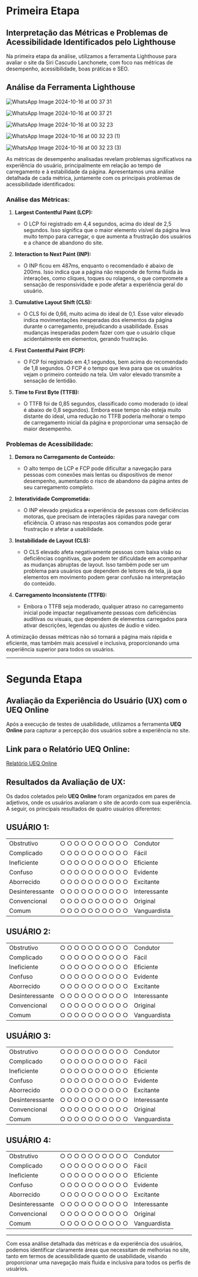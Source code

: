 # Primeira Etapa 

## Interpretação das Métricas e Problemas de Acessibilidade Identificados pelo Lighthouse
Na primeira etapa da análise, utilizamos a ferramenta Lighthouse para avaliar o site da Siri Cascudo Lanchonete, com foco nas métricas de desempenho, acessibilidade, boas práticas e SEO.

## Análise da Ferramenta Lighthouse

![WhatsApp Image 2024-10-16 at 00 37 31](https://github.com/user-attachments/assets/80d00b3f-1481-40f5-afb3-e8dca9d6a2cf)

![WhatsApp Image 2024-10-16 at 00 37 21](https://github.com/user-attachments/assets/6eab898d-6008-4237-946d-99680c653d06)

![WhatsApp Image 2024-10-16 at 00 32 23](https://github.com/user-attachments/assets/fa44b50a-ab9e-4873-b3e1-8f2c1f3b4c72)

![WhatsApp Image 2024-10-16 at 00 32 23 (1)](https://github.com/user-attachments/assets/2a8f9570-a95c-4046-adf4-00a400b4487f)

![WhatsApp Image 2024-10-16 at 00 32 23 (3)](https://github.com/user-attachments/assets/f25a85de-2c0c-4428-a7d5-96841029e07b)

As métricas de desempenho analisadas revelam problemas significativos na experiência do usuário, principalmente em relação ao tempo de carregamento e à estabilidade da página. Apresentamos uma análise detalhada de cada métrica, juntamente com os principais problemas de acessibilidade identificados:

### Análise das Métricas:
1. **Largest Contentful Paint (LCP):** 
   - O LCP foi registrado em 4,4 segundos, acima do ideal de 2,5 segundos. Isso significa que o maior elemento visível da página leva muito tempo para carregar, o que aumenta a frustração dos usuários e a chance de abandono do site.

2. **Interaction to Next Paint (INP):**
   - O INP ficou em 487ms, enquanto o recomendado é abaixo de 200ms. Isso indica que a página não responde de forma fluida às interações, como cliques, toques ou rolagens, o que compromete a sensação de responsividade e pode afetar a experiência geral do usuário.

3. **Cumulative Layout Shift (CLS):**
   - O CLS foi de 0,66, muito acima do ideal de 0,1. Esse valor elevado indica movimentações inesperadas dos elementos da página durante o carregamento, prejudicando a usabilidade. Essas mudanças inesperadas podem fazer com que o usuário clique acidentalmente em elementos, gerando frustração.

4. **First Contentful Paint (FCP):**
   - O FCP foi registrado em 4,1 segundos, bem acima do recomendado de 1,8 segundos. O FCP é o tempo que leva para que os usuários vejam o primeiro conteúdo na tela. Um valor elevado transmite a sensação de lentidão.

5. **Time to First Byte (TTFB):**
   - O TTFB foi de 0,85 segundos, classificado como moderado (o ideal é abaixo de 0,8 segundos). Embora esse tempo não esteja muito distante do ideal, uma redução no TTFB poderia melhorar o tempo de carregamento inicial da página e proporcionar uma sensação de maior desempenho.

### Problemas de Acessibilidade:
1. **Demora no Carregamento de Conteúdo:**
   - O alto tempo de LCP e FCP pode dificultar a navegação para pessoas com conexões mais lentas ou dispositivos de menor desempenho, aumentando o risco de abandono da página antes de seu carregamento completo.

2. **Interatividade Comprometida:**
   - O INP elevado prejudica a experiência de pessoas com deficiências motoras, que precisam de interações rápidas para navegar com eficiência. O atraso nas respostas aos comandos pode gerar frustração e afetar a usabilidade.

3. **Instabilidade de Layout (CLS):**
   - O CLS elevado afeta negativamente pessoas com baixa visão ou deficiências cognitivas, que podem ter dificuldade em acompanhar as mudanças abruptas de layout. Isso também pode ser um problema para usuários que dependem de leitores de tela, já que elementos em movimento podem gerar confusão na interpretação do conteúdo.

4. **Carregamento Inconsistente (TTFB):**
   - Embora o TTFB seja moderado, qualquer atraso no carregamento inicial pode impactar negativamente pessoas com deficiências auditivas ou visuais, que dependem de elementos carregados para ativar descrições, legendas ou ajustes de áudio e vídeo.

A otimização dessas métricas não só tornará a página mais rápida e eficiente, mas também mais acessível e inclusiva, proporcionando uma experiência superior para todos os usuários.

---

# Segunda Etapa

## Avaliação da Experiência do Usuário (UX) com o UEQ Online

Após a execução de testes de usabilidade, utilizamos a ferramenta **UEQ Online** para capturar a percepção dos usuários sobre a experiência no site.

## Link para o Relatório UEQ Online:
[Relatório UEQ Online](https://onedrive.live.com/personal/c6a52d825040847a/_layouts/15/doc2.aspx?resid=2c413782-54c2-4034-84fe-dc27936ddeec&cid=c6a52d825040847a&ct=1728801614322&wdOrigin=OFFICECOM-WEB.START.UPLOAD&wdPreviousSessionSrc=HarmonyWeb&wdPreviousSession=5ed75e1d-b19e-4863-873a-70dc7c77056d)

## Resultados da Avaliação de UX:
Os dados coletados pelo **UEQ Online** foram organizados em pares de adjetivos, onde os usuários avaliaram o site de acordo com sua experiência. A seguir, os principais resultados de quatro usuários diferentes:

## **USUÁRIO 1:**
|                |                                                |                |
|----------------|------------------------------------------------|----------------|
| Obstrutivo     | ○ ○ ○ ○ ○ ○ ○ ○ ○ ○                            | Condutor       |
| Complicado     | ○ ○ ○ ○ ○ ○ ○ ○ ○ ○                            | Fácil          |
| Ineficiente    | ○ ○ ○ ○ ○ ○ ○ ○ ○ ○                            | Eficiente      |
| Confuso        | ○ ○ ○ ○ ○ ○ ○ ○ ○ ○                            | Evidente       |
| Aborrecido     | ○ ○ ○ ○ ○ ○ ○ ○ ○ ○                            | Excitante      |
| Desinteressante| ○ ○ ○ ○ ○ ○ ○ ○ ○ ○                            | Interessante   |
| Convencional   | ○ ○ ○ ○ ○ ○ ○ ○ ○ ○                            | Original       |
| Comum          | ○ ○ ○ ○ ○ ○ ○ ○ ○ ○                            | Vanguardista   |

## **USUÁRIO 2:**
|                |                                                |                |
|----------------|------------------------------------------------|----------------|
| Obstrutivo     | ○ ○ ○ ○ ○ ○ ○ ○ ○ ○                            | Condutor       |
| Complicado     | ○ ○ ○ ○ ○ ○ ○ ○ ○ ○                            | Fácil          |
| Ineficiente    | ○ ○ ○ ○ ○ ○ ○ ○ ○ ○                            | Eficiente      |
| Confuso        | ○ ○ ○ ○ ○ ○ ○ ○ ○ ○                            | Evidente       |
| Aborrecido     | ○ ○ ○ ○ ○ ○ ○ ○ ○ ○                            | Excitante      |
| Desinteressante| ○ ○ ○ ○ ○ ○ ○ ○ ○ ○                            | Interessante   |
| Convencional   | ○ ○ ○ ○ ○ ○ ○ ○ ○ ○                            | Original       |
| Comum          | ○ ○ ○ ○ ○ ○ ○ ○ ○ ○                            | Vanguardista   |

## **USUÁRIO 3:**
|                |                                                |                |
|----------------|------------------------------------------------|----------------|
| Obstrutivo     | ○ ○ ○ ○ ○ ○ ○ ○ ○ ○                            | Condutor       |
| Complicado     | ○ ○ ○ ○ ○ ○ ○ ○ ○ ○                            | Fácil          |
| Ineficiente    | ○ ○ ○ ○ ○ ○ ○ ○ ○ ○                            | Eficiente      |
| Confuso        | ○ ○ ○ ○ ○ ○ ○ ○ ○ ○                            | Evidente       |
| Aborrecido     | ○ ○ ○ ○ ○ ○ ○ ○ ○ ○                            | Excitante      |
| Desinteressante| ○ ○ ○ ○ ○ ○ ○ ○ ○ ○                            | Interessante   |
| Convencional   | ○ ○ ○ ○ ○ ○ ○ ○ ○ ○                            | Original       |
| Comum          | ○ ○ ○ ○ ○ ○ ○ ○ ○ ○                            | Vanguardista   |

## **USUÁRIO 4:**
|                |                                                |                |
|----------------|------------------------------------------------|----------------|
| Obstrutivo     | ○ ○ ○ ○ ○ ○ ○ ○ ○ ○                            | Condutor       |
| Complicado     | ○ ○ ○ ○ ○ ○ ○ ○ ○ ○                            | Fácil          |
| Ineficiente    | ○ ○ ○ ○ ○ ○ ○ ○ ○ ○                            | Eficiente      |
| Confuso        | ○ ○ ○ ○ ○ ○ ○ ○ ○ ○                            | Evidente       |
| Aborrecido     | ○ ○ ○ ○ ○ ○ ○ ○ ○ ○                            | Excitante      |
| Desinteressante| ○ ○ ○ ○ ○ ○ ○ ○ ○ ○                            | Interessante   |
| Convencional   | ○ ○ ○ ○ ○ ○ ○ ○ ○ ○                            | Original       |
| Comum          | ○ ○ ○ ○ ○ ○ ○ ○ ○ ○                            | Vanguardista   |

------

Com essa análise detalhada das métricas e da experiência dos usuários, podemos identificar claramente áreas que necessitam de melhorias no site, tanto em termos de acessibilidade quanto de usabilidade, visando proporcionar uma navegação mais fluida e inclusiva para todos os perfis de usuários.


